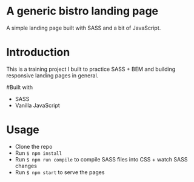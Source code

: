# A generic bistro landing page
A simple landing page built with SASS and a bit of JavaScript.

# Introduction
This is a training project I built to practice SASS + BEM and building responsive landing pages in general.

#Built with
- SASS
- Vanilla JavaScript

# Usage
- Clone the repo
- Run ```$ npm install```
- Run ```$ npm run compile``` to compile SASS files into CSS + watch SASS changes
- Run ```$ npm start``` to serve the pages
